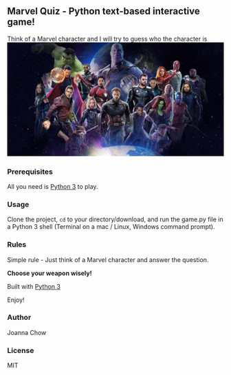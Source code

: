 ## Marvel Quiz - Python text-based interactive game!

Think of a Marvel character and I will try to guess who the character is 
![Marvel Characters](/images/marvel_character.jpg)

### Prerequisites

All you need is [Python 3](https://www.python.org/) to play.

### Usage
Clone the project, <code>cd</code> to your directory/download, and run the game.py file in a Python 3 shell (Terminal on a mac / Linux, Windows command prompt).

### Rules
Simple rule - Just think of a Marvel character and answer the question.

**Choose your weapon wisely!**

Built with [Python 3](https://www.python.org/doc/)

Enjoy!

### Author
Joanna Chow

### License 
MIT